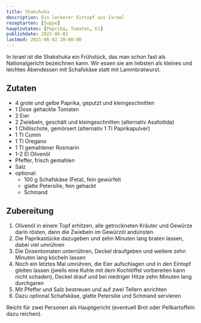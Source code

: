 ```yaml
---
title: Shakshuka
description: Ein leckerer Eintopf aus Israel
rezeptarten: [Suppe]
hauptzutaten: [Paprika, Tomaten, Ei]
publishdate: 2021-06-02
lastmod: 2021-06-02 20:00:00
---
```


In Israel ist die Shakshuka ein Frühstück, das man schon fast als Nationalgericht bezeichnen kann. Wir essen sie am liebsten als kleines und leichtes Abendessen mit Schafskäse statt mit Lammbratwurst.

## Zutaten

- 4 grote und gelbe Paprika, geputzt und kleingeschnitten
- 1 Dose gehackte Tomaten
- 2 Eier
- 2 Zwiebeln, geschält und kleingeschnitten (alternativ Asafoitida)
- 1 Chillischote, gemörsert (alternativ 1 Tl Paprikapulver)
- 1 Tl Cumin
- 1 Tl Oregano
- 1 Tl gemahlener Rosmarin
- 1-2 El Olivenöl
- Pfeffer, frisch gemahlen
- Salz
- optional: 
    - 100 g Schafskäse (Feta), fein gewürfelt
    - glatte Petersilie, fein gehackt
    - Schmand


## Zubereitung

1. Olivenöl in einem Topf erhitzen, alle getrockneten Kräuter und Gewürze darin rösten, dann die Zwiebeln im Gewürzöl andünsten
2. Die Paprikastücke dazugeben und zehn Minuten lang braten lassen, dabei viel umrühren
3. Die Dosentomaten unterrühren, Deckel draufgeben und weitere zehn Minuten lang köcheln lassen
4. Noch ein letztes Mal umrühren, die Eier aufschlagen und in den Eintopf gleiten lassen (jweils eine Kuhle mit dem Kochlöffel vorbereiten kann nicht schaden), Deckel drauf und bei niedriger Hitze zehn Minuten lang durchgaren
6. Mit Pfeffer und Salz bestreuen und auf zwei Tellern anrichten
7. Dazu optional Schafskäse, glatte Petersilie und Schmand servieren

Reicht für zwei Personen als Hauptgericht (eventuell Brot oder Pellkartoffeln dazu reichen). 
